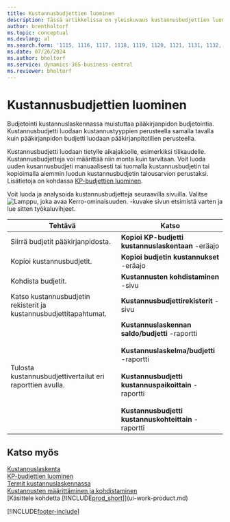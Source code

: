 ```yaml
---
title: Kustannusbudjettien luominen
description: Tässä artikkelissa on yleiskuvaus kustannusbudjettien luonti- ja analysointipaikasta. Budjetointi kustannuslaskennassa muistuttaa pääkirjanpidon budjetointia.
author: brentholtorf
ms.topic: conceptual
ms.devlang: al
ms.search.form: '1115, 1116, 1117, 1118, 1119, 1120, 1121, 1131, 1132, 1133'
ms.date: 07/26/2024
ms.author: bholtorf
ms.service: dynamics-365-business-central
ms.reviewer: bholtorf
---
```


# <a name="creating-cost-budgets"></a>Kustannusbudjettien luominen

Budjetointi kustannuslaskennassa muistuttaa pääkirjanpidon budjetointia. Kustannusbudjetti luodaan kustannustyyppien perusteella samalla tavalla kuin pääkirjanpidon budjetti luodaan pääkirjanpitotilien perusteella.  

Kustannusbudjetti luodaan tietylle aikajaksolle, esimerkiksi tilikaudelle. Kustannusbudjetteja voi määrittää niin monta kuin tarvitaan. Voit luoda uuden kusannusbudjeti manuaalisesti tai tuomalla kustannusbudjetin tai kopioimalla aiemmin luodun kustannusbudjetin talousarvion perustaksi. Lisätietoja on kohdassa [KP-budjettien luominen](finance-how-create-budgets.md).

Voit luoda ja analysoida kustannusbudjetteja seuraavilla sivuilla. Valitse ![Lamppu, joka avaa Kerro-ominaisuuden.](media/ui-search/search_small.png "Kerro, mitä haluat tehdä") -kuvake sivun etsimistä varten ja lue sitten työkaluvihjeet.

|Tehtävä|Katso|  
|--------|---------|  
|Siirrä budjetit pääkirjanpidosta.|**Kopioi KP-budjetti kustannuslaskentaan** -eräajo|  
|Kopioi kustannusbudjetit.|**Kopioi budjetin kustannukset** -eräajo|  
|Kohdista budjetit.|**Kustannusten kohdistaminen** -sivu|  
|Katso kustannusbudjetin rekisterit ja kustannusbudjettitapahtumat.|**Kustannusbudjettirekisterit** -sivu|  
|Tulosta kustannusbudjettivertailut eri raporttien avulla.|**Kustannuslaskennan saldo/budjetti** -raportti<br /><br /> **Kustannuslaskelma/budjetti** -raportti<br /><br /> **Kustannusbudjetti kustannuspaikoittain** -raportti<br /><br /> **Kustannusbudjetti kustannuskohteittain** -raportti|  

## <a name="see-also"></a>Katso myös

[Kustannuslaskenta](finance-manage-cost-accounting.md)  
[KP-budjettien luominen](finance-how-create-budgets.md)  
[Termit kustannuslaskennassa](finance-terminology-in-cost-accounting.md)  
[Kustannusten määrittäminen ja kohdistaminen](finance-define-and-allocate-costs.md)  
[Käsittele kohdetta [!INCLUDE[prod_short](includes/prod_short.md)]](ui-work-product.md)


[!INCLUDE[footer-include](includes/footer-banner.md)]
